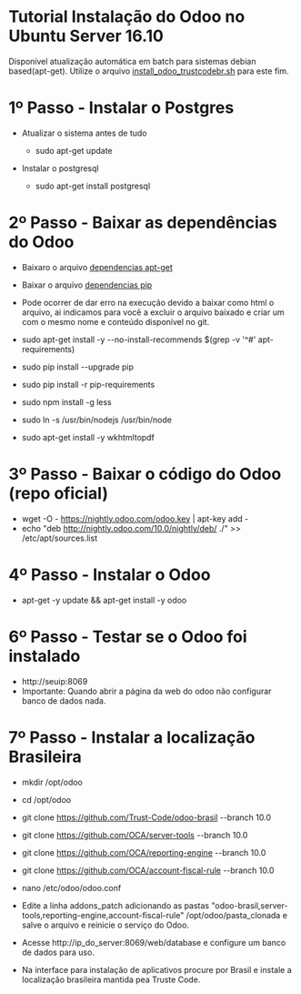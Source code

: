 # Tutorial Instalação do Odoo no Ubuntu Server 16.10 


Disponível atualização automática em batch para sistemas debian based(apt-get).
Utilize o arquivo [install_odoo_trustcodebr.sh](install_odoo_trustcodebr.sh) para este fim.



# 1º Passo - Instalar o Postgres

- Atualizar o sistema antes de tudo
    * sudo apt-get update

- Instalar o postgresql
    * sudo apt-get install postgresql
 

# 2º Passo - Baixar as dependências do Odoo

* Baixaro o arquivo [dependencias apt-get](apt-requirements)
* Baixar o arquivo [dependencias pip](pip-requirements)

* Pode ocorrer de dar erro na execução devido a baixar como html o arquivo, ai indicamos para você a excluir o arquivo baixado e criar um com o mesmo nome e conteúdo disponível no git.

* sudo apt-get install -y --no-install-recommends $(grep -v '^#' apt-requirements)
* sudo pip install --upgrade pip
* sudo pip install -r pip-requirements
* sudo npm install -g less
* sudo ln -s /usr/bin/nodejs /usr/bin/node
* sudo apt-get install -y wkhtmltopdf


# 3º Passo - Baixar o código do Odoo (repo oficial)

* wget -O - https://nightly.odoo.com/odoo.key | apt-key add -
* echo "deb http://nightly.odoo.com/10.0/nightly/deb/ ./" >> /etc/apt/sources.list


# 4º Passo - Instalar o Odoo

* apt-get -y update && apt-get install -y odoo

# 6º Passo - Testar se o Odoo foi instalado
* http://seuip:8069
* Importante: Quando abrir a página da web do odoo não configurar banco de dados nada.

# 7º Passo - Instalar a localização Brasileira 
* mkdir /opt/odoo
* cd /opt/odoo
* git clone https://github.com/Trust-Code/odoo-brasil --branch 10.0
* git clone https://github.com/OCA/server-tools --branch 10.0
* git clone https://github.com/OCA/reporting-engine --branch 10.0
* git clone https://github.com/OCA/account-fiscal-rule --branch 10.0

* nano /etc/odoo/odoo.conf
* Edite a linha addons_patch adicionando as pastas "odoo-brasil,server-tools,reporting-engine,account-fiscal-rule"  /opt/odoo/pasta_clonada e salve o arquivo e reinicie o serviço do Odoo.
* Acesse http://ip_do_server:8069/web/database e configure um banco de dados para uso.
* Na interface para instalação de aplicativos procure por Brasil e instale a localização brasileira mantida pea Truste Code.
